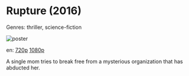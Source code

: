 # Rupture (2016)

Genres: thriller, science-fiction

![poster](http://image.tmdb.org/t/p/w500/ykqywWckRwyn7wEF6F0EO4l3Nky.jpg)

en:
  [720p](magnet:?xt=urn:btih:42F0CC6F7D4A1B66C1E8871A192D945BFFE4DC9F&tr=udp://glotorrents.pw:6969/announce&tr=udp://tracker.opentrackr.org:1337/announce&tr=udp://torrent.gresille.org:80/announce&tr=udp://tracker.openbittorrent.com:80&tr=udp://tracker.coppersurfer.tk:6969&tr=udp://tracker.leechers-paradise.org:6969&tr=udp://p4p.arenabg.ch:1337&tr=udp://tracker.internetwarriors.net:1337)
  [1080p](magnet:?xt=urn:btih:04E45790CF59E830AF5B2F29577334FBC8E2ED16&tr=udp://glotorrents.pw:6969/announce&tr=udp://tracker.opentrackr.org:1337/announce&tr=udp://torrent.gresille.org:80/announce&tr=udp://tracker.openbittorrent.com:80&tr=udp://tracker.coppersurfer.tk:6969&tr=udp://tracker.leechers-paradise.org:6969&tr=udp://p4p.arenabg.ch:1337&tr=udp://tracker.internetwarriors.net:1337)
  


A single mom tries to break free from a mysterious organization that has abducted her.